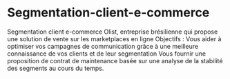 # Segmentation-client-e-commerce
Segmentation client e-commerce
Olist, entreprise brésilienne qui propose une solution de vente sur les marketplaces en ligne
Objectifs :
Vous aider à optimiser vos campagnes de communication grâce à une meilleure connaissance de vos clients et de leur segmentation
Vous fournir une proposition de contrat de maintenance basée sur une analyse de la stabilité des segments au cours du temps.
